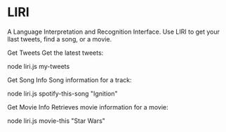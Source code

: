# LIRI
A Language Interpretation and Recognition Interface. Use LIRI to get your llast tweets, find a song, or a movie.

Get Tweets
Get the latest tweets:

node liri.js my-tweets

Get Song Info
Song information for a track:

node liri.js spotify-this-song "Ignition"

Get Movie Info
Retrieves movie information for a movie:

node liri.js movie-this "Star Wars"
